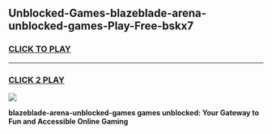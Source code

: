 
## Unblocked-Games-blazeblade-arena-unblocked-games-Play-Free-bskx7
<h3>
<a href="https://premium76.site?title=blazeblade-arena-unblocked-games&ref=24M">CLICK TO PLAY</a></h3>
<hr>

<h3>
<a href="https://premium76.site?title=blazeblade-arena-unblocked-games&ref=24M">CLICK 2 PLAY</a>
  
</h3>

<a href="https://premium76.site?title=blazeblade-arena-unblocked-games&ref=24M"><img src="https://clearcache.store/games.png"></a>


**blazeblade-arena-unblocked-games games unblocked: Your Gateway to Fun and Accessible Online Gaming**
